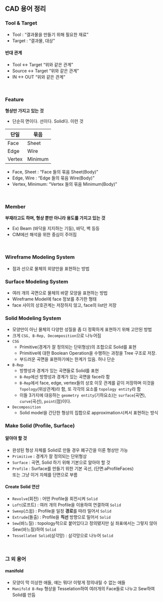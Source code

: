 ## CAD 용어 정리

### Tool & Target
* Tool : “결과물을 만들기 위해 필요한 재료”
* Target : “결과물, 대상”

#### 반대 관계
* Tool <-> Target   “위와 같은 관계”
* Source <-> Target   “위와 같은 관계”
* IN <-> OUT   “위와 같은 관계”



<br/>

### Feature

**형상만 가지고 있는 것** <br/>
* 단순히 면이다. 선이다. Solid다. 이런 것


단일 | 묶음 
---------|----------
 Face | Sheet 
 Edge | Wire 
 Vertex | Minimum 

* Face, Sheet : “Face 들의 묶음 Sheet(Body)”
* Edge, Wire : “Edge 들의 묶음 Wire(Body)”
* Vertex, Minimum: “Vertex 들의 묶음 Minimum(Body)”



<br/>

### Member

**부재라고도 하며, 형상 뿐만 아니라 용도를 가지고 있는 것**<br/>
* Ex) Beam (바닥을 지지하는 기둥), 바닥, 벽 등등
* CIM에선 해석을 위한 중심이 주어짐




<br/>

### Wireframe Modeling System
* 점과 선으로 물체의 외양만을 표현하는 방법

### Surface Modeling System
* 여러 개의 곡면으로 물체의 바깥 모양을 표현하는 방법
* Wireframe Model에 face 정보를 추가한 형태
* face 사이의 상호관계는 저장하지 않고, face의 list만 저장

### Solid Modeling System
* 모양만이 아닌 물체의 다양한 성질을 좀 더 정확하게 표현하기 위해 고안된 방법
* 크게 `CSG, B-Rep, Decomposition`으로 나누어짐
* `CSG`
    * Primitive(경계가 잘 정의되는 단위형상)의 조합으로 Solid를 표현
    * Primitive에 대한 Boolean Operation을 수행하는 과정을 Tree 구조로 저장.
    * 부드러운 곡면을 표현하기에는 한계가 있음. 허나 단순
* `B-Rep`
    * 방향성과 경계가 있는 곡면들로 Solid를 표현
    * `B-Rep`에선 방향성과 경계가 있는 곡면을 face라 함
    * `B-Rep`에서 face, edge, vertex들의 상호 이웃 관계를 같이 저장하며 이것을 `Topology`(위상관계)라 함, 또 각각의 요소를 `topology entity`라 함
    * 이들 3가지에 대응하는 `geometry entity`(기하요소)는 `surface`(곡면), `curve`(곡선), `point`(점)이다.
* `Decomposition`
    * Solid model을 간단한 형상의 집합으로 approximation시켜서 표현하는 방식


### Make Solid (Profile, Surface)

#### 알아야 할 것
* 완성된 형상 자체를 Solid로 만들 경우 폐구간을 이룬 형상만 가능
* `Primitive` : 경계가 잘 정의되는 단위형상
* `Surface` : 곡면, Solid 하기 위해 기본으로 알아야 할 것
* `Profile` : Surface를 만들기 위한 기본 곡선, (단면:aProfileFaces)
<br/>또는 그냥 이거 자체를 단면으로 부름


#### Create Solid 연산
* `Revolve`(회전) : 어떤 Profile을 회전시켜 `Solid`
* `Loft`(로프트) : 여러 개의 Profile을 이용하여 연결하여 `Solid`
* `Sweep`(스윕) : Profile을 일정 **경로**를 따라 밀어서 `Solid`
* `Extrude`(돌출) : Profile을 **직선** 방향으로 밀어서 `Solid`
* `Sew`(바느질) : topology적으로 붙어있다고 정의됐지만 실 좌표에서는 그렇지 않아 Sew(바느질)하여 `Solid`
* `Tessellated Solid`(삼각망) : 삼각망으로 나누어 `Solid`



<br/>

### 그 외 용어

#### manifold
* 모양이 막 이상한 애들, 얘는 뭐다! 이렇게 정의내릴 수 없는 애들
* `Manifold B-Rep` 형상을 Tesselation하여 여러개의 Face들로 나누고 Sew하여 Solid를 만듬